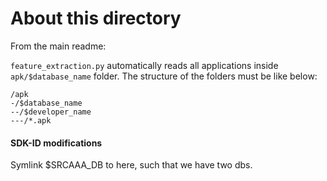 # About this directory

From the main readme:

`feature_extraction.py` automatically reads all applications inside `apk/$database_name` folder. The structure of the folders must be like below:

```
/apk
-/$database_name
--/$developer_name
---/*.apk
```

#### SDK-ID modifications

Symlink $SRCAAA_DB to here, such that we have two dbs.